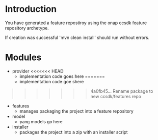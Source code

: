 # Introduction
You have generated a feature repostiroy using the onap ccsdk feature repository archetype. 

If creation was successful 'mvn clean install' should run without errors.

# Modules
* provider
<<<<<<< HEAD
    - implementation code goes here
=======
    - implementation code goe shere
>>>>>>> 4a0fb45... Rename package to new ccsdk/features repo
* features
    - manages packaging the project into a feature repository
* model
    - yang models go here
* installer
    - packages the project into a zip with an installer script